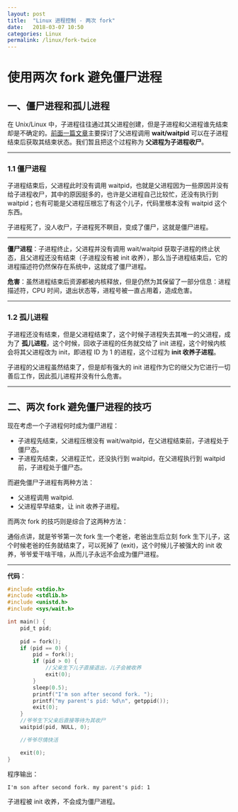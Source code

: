 ```yaml
---
layout: post
title:  "Linux 进程控制 - 两次 fork"
date:   2018-03-07 10:50
categories: Linux
permalink: /linux/fork-twice
---
```


# 使用两次 fork 避免僵尸进程

## 一、僵尸进程和孤儿进程

在 Unix/Linux 中，子进程往往通过其父进程创建，但是子进程和父进程谁先结束却是不确定的。[前面一篇文章](./wait)主要探讨了父进程调用 **wait/waitpid** 可以在子进程结束后获取其结束状态。我们暂且把这个过程称为 **父进程为子进程收尸**。

---

### 1.1 僵尸进程

子进程结束后，父进程此时没有调用 waitpid，也就是父进程因为一些原因并没有给子进程收尸，其中的原因挺多的，也许是父进程自己比较忙，还没有执行到 waitpid；也有可能是父进程压根忘了有这个儿子，代码里根本没有 waitpid 这个东西。

子进程死了，没人收尸，子进程死不瞑目，变成了僵尸，这就是僵尸进程。

---

**僵尸进程**：子进程终止，父进程并没有调用 wait/waitpid 获取子进程的终止状态，且父进程还没有结束（子进程没有被 init 收养），那么当子进程结束后，它的进程描述符仍然保存在系统中，这就成了僵尸进程。

**危害**：虽然进程结束后资源都被内核释放，但是仍然为其保留了一部分信息：进程描述符，CPU 时间，退出状态等，进程号被一直占用着，造成危害。

---

### 1.2 孤儿进程

子进程还没有结束，但是父进程结束了，这个时候子进程失去其唯一的父进程，成为了 **孤儿进程**，这个时候，回收子进程的任务就交给了 init 进程，这个时候内核会将其父进程改为 init，即进程 ID 为 1 的进程，这个过程为 **init 收养子进程**。

子进程的父进程虽然结束了，但是却有强大的 init 进程作为它的继父为它进行一切善后工作，因此孤儿进程并没有什么危害。

---

## 二、两次 fork 避免僵尸进程的技巧

现在考虑一个子进程何时成为僵尸进程：

* 子进程先结束，父进程压根没有 wait/waitpid，在父进程结束前，子进程处于僵尸态。
* 子进程先结束，父进程正忙，还没执行到 waitpid，在父进程执行到 waitpid 前，子进程处于僵尸态。

而避免僵尸子进程有两种方法：

* 父进程调用 waitpid.
* 父进程早早结束，让 init 收养子进程。

而两次 fork 的技巧则是综合了这两种方法：

通俗点讲，就是爷爷第一次 fork 生一个老爸，老爸出生后立刻 fork 生下儿子，这个时候老爸的任务就结束了，可以死掉了 (exit)，这个时候儿子被强大的 init 收养，爷爷爱干啥干啥，从而儿子永远不会成为僵尸进程。

---

**代码**：

```c
#include <stdio.h>
#include <stdlib.h>
#include <unistd.h>
#include <sys/wait.h>

int main() {
    pid_t pid;
    
    pid = fork();
    if (pid == 0) {
        pid = fork();
        if (pid > 0) {
            //父亲生下儿子直接退出，儿子会被收养
            exit(0);
        }
        sleep(0.5);
        printf("I'm son after second fork. ");
        printf("my parent's pid: %d\n", getppid());
        exit(0);
    }
    //爷爷生下父亲后直接等待为其收尸
    waitpid(pid, NULL, 0);

    //爷爷尽情快活

    exit(0);
}
```

程序输出：

```
I'm son after second fork. my parent's pid: 1
```

子进程被 init 收养，不会成为僵尸进程。